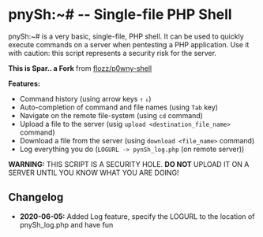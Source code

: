 # pnySh:~# -- Single-file PHP Shell

pnySh:~# is a very basic, single-file, PHP shell. It can be used to quickly execute commands on a server when pentesting a PHP application. Use it with caution: this script represents a security risk for the server.

**This is Spar.. a Fork** from [flozz/p0wny-shell](https://github.com/flozz/p0wny-shell)

**Features:**

* Command history (using arrow keys `↑` `↓`)
* Auto-completion of command and file names (using `Tab` key)
* Navigate on the remote file-system (using `cd` command)
* Upload a file to the server (usig `upload <destination_file_name>` command)
* Download a file from the server (using `download <file_name>` command)
* Log everything you do (`LOGURL -> pynSh_log.php` (on remote server))

**WARNING:** THIS SCRIPT IS A SECURITY HOLE. **DO NOT** UPLOAD IT ON A SERVER UNTIL YOU KNOW WHAT YOU ARE DOING!

## Changelog

* **2020-06-05:** Added Log feature, specify the LOGURL to the location of pnySh_log.php and have fun
